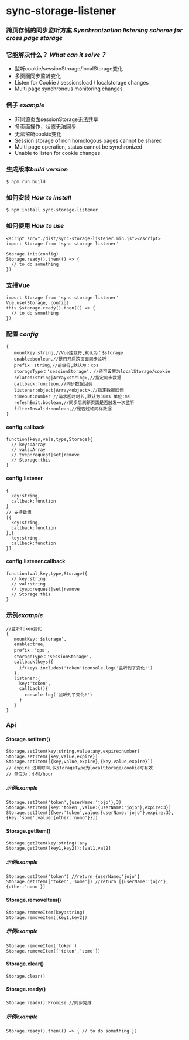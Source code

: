 # sync-storage-listener
### 跨页存储的同步监听方案 *Synchronization listening scheme for cross page storage*

### 它能解决什么？ *What can it solve？*


* 监听cookie/sessionStroage/localStorage变化
* 多页面同步监听变化
* Listen for Cookie / sessionsload / localstorage changes
* Multi page synchronous monitoring changes

### 例子 *example*
* 非同源页面sessionStorage无法共享
* 多页面操作，状态无法同步
* 无法监听cookie变化
* Session storage of non homologous pages cannot be shared
* Multi page operation, status cannot be synchronized
* Unable to listen for cookie changes

### 生成版本*build version*
    $ npm run build

### 如何安装 *How to install*
    $ npm install sync-storage-listener
    
### 如何使用 *How to use*
    
    <script src="./dist/sync-storage-listener.min.js"></script>
    import Storage from 'sync-storage-listener'

    Storage.init(config)
    Storage.ready().then(() => {
      // to do something
    })
### 支持Vue
    import Storage from 'sync-storage-listener'
    Vue.use(Storage, config)
    this.$storage.ready().then(() => {
      // to do something
    })

### 配置 *config*


    {
       mountKey:string,//Vue挂载符,默认为：$storage
       enable:boolean,//是否开启跨页面同步监听
       prefix：string,//前缀符,默认为：cps
       storageType：'sessionStorage'，//还可设置为localStorage/cookie
       related:string|Array<string>,//指定同步数据 
       callback:function,//同步数据回调
       listener:object|Array<object>,//指定数据回调
       timeout:number //请求超时时长,默认为30ms 单位:ms
       refeshEmit:boolean,//同步后刷新页面是否触发一次监听
       filterInvalid:boolean,//是否过滤同样数据
    }


#### config.callback

    function(keys,vals,type,Storage){
      // keys:Array 
      // vals:Array 
      // tyep:request|set|remove
      // Storage:this 
    }
    
#### config.listener

    {
      key:string,
      callback:function
    }
    // 支持数组
    [{
      key:string,
      callback:function
    },{
      key:string,
      callback:function
    }]

#### config.listener.callback
    function(val,key,type,Storage){
      // key:string
      // val:string
      // tyep:request|set|remove
      // Storage:this 
    }

### 示例*example*
    //监听token变化
    {
       mountKey:'$storage',
       enable:true,
       prefix：'cps',
       storageType：'sessionStorage'，
       callback(keys){
         if(keys.includes('token')console.log('监听到了变化!')
       },
       listener:{
         key:'token',
         callback(){
           console.log('监听到了变化!')
         }
       }
    }
### Api
#### Storage.setItem()

    Storage.setItem(key:string,value:any,expire:number)
    Storage.setItem({key,value,expire})
    Storage.setItem([{key,value,expire},{key,value,expire}])
    // expire 过期时间,仅storageType为localStorage/cookie时有效 
    // 单位为：小时/hour

##### 示例*example*
    Storage.setItem('token',{userName:'jojo'},3)
    Storage.setItem({key:'token',value:{userName:'jojo'},expire:3})
    Storage.setItem([{key:'token',value:{userName:'jojo'},expire:3},{key:'some',value:{other:'nono'}}])
    
#### Storage.getItem()
    Storage.getItem(key:string):any
    Storage.getItem([key1,key2]):[val1,val2]

##### 示例*example*
    Storage.getItem('token') //return {userName:'jojo'}
    Storage.getItem(['token','some']) //return [{userName:'jojo'},{other:'nono'}]

#### Storage.removeItem()
    Storage.removeItem(key:string)
    Storage.removeItem([key1,key2])

##### 示例*example*
    Storage.removeItem('token')
    Storage.removeItem(['token','some'])

#### Storage.clear()
    Storage.clear()

#### Storage.ready()
    Storage.ready():Promise //同步完成 

##### 示例*example*
    Storage.ready().then(() => { // to do something })